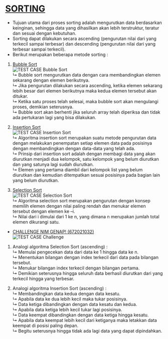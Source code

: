 # [SORTING](https://github.com/monicayoshe/Tugas-Algoritma-dan-Struktur-Data-TC122G/tree/main/Sorting)

  - Tujuan utama dari proses sorting adalah mengurutkan data berdasarkan keinginan, sehingga data yang dihasilkan akan lebih terstruktur, teratur dan sesuai dengan kebutuhan.
  - Sorting dapat dilakukan secara ascending (pengurutan nilai dari yang terkecil sampai terbesar) dan descending (pengurutan nilai dari yang terbesar sampai terkecil).
  - Berikut merupakan beberapa metode sorting :

 1. [Bubble Sort](https://github.com/monicayoshe/Tugas-Algoritma-dan-Struktur-Data-TC122G/blob/main/Sorting/Bubble%20Sort_672021032.c)
    <br> ![TEST CASE Bubble Sort](https://user-images.githubusercontent.com/99154617/155891611-97401349-34ad-4bfc-8f93-2b88a6ff7011.PNG)
    <br>↳ Bubble sort mengurutkan data dengan cara membandingkan elemen sekarang dengan elemen berikutnya.
    <br>↳ Jika pengurutan dilakukan secara ascending, ketika elemen sekarang lebih besar dari elemen berikutnya maka kedua elemen tersebut akan ditukar. 
    <br>↳ Ketika satu proses telah selesai, maka bubble sort akan mengulangi proses, demikian seterusnya.
    <br>↳ Bubble sort akan berhenti jika seluruh array telah diperiksa dan tidak ada pertukaran lagi yang bisa dilakukan.
   
 2. [Insertion Sort](https://github.com/monicayoshe/Tugas-Algoritma-dan-Struktur-Data-TC122G/blob/main/Sorting/Insertion%20Sort_672021032.c)
    <br> ![TEST CASE Insertion Sort](https://user-images.githubusercontent.com/99154617/155891658-42f3cc20-f8d5-49fb-a974-090c5032fab9.PNG)
    <br>↳ Algoritma insertion sort merupakan suatu metode pengurutan data dengan melakukan penempatan setiap elemen data pada posisinya dengan membandingkan dengan data-data yang telah ada. 
    <br>↳ Prinsip dari insertion sort adalah dengan membagi data yang akan diurutkan menjadi dua kelompok, satu kelompok yang belum diurutkan dan yang satunya lagi sudah diurutkan.
    <br>↳ Elemen yang pertama diambil dari kelompok list yang belum diurutkan dan kemudian ditempatkan sesuai posisinya pada bagian lain yang belum diurutkan.
 
 3. [Selection Sort](https://github.com/monicayoshe/Tugas-Algoritma-dan-Struktur-Data-TC122G/blob/main/Sorting/Selection%20Sort_672021032.c)
    <br> ![TEST CASE Selection Sort](https://user-images.githubusercontent.com/99154617/155891708-0e958f97-757d-4b65-8e21-2fc45873b723.PNG)
    <br>↳  Algoritma selection sort merupakan pengurutan dengan konsep memilih elemen dengan nilai paling rendah dan menukar elemen tersebut dengan elemen ke –i.
    <br>↳  Nilai dari i dimulai dari 1 ke n, yang dimana n merupakan jumlah total elemen dikurangi satu.
    
    
- [CHALLENGE NIM GENAP! (672021032)](https://github.com/monicayoshe/Tugas-Algoritma-dan-Struktur-Data-TC122G/blob/main/Sorting/Challenge_672021032.c)
<br> ![TEST CASE Challenge](https://user-images.githubusercontent.com/99154617/155891726-85fffa4d-447d-48d2-904c-59f1671bfdd0.PNG)
 1. Analogi algoritma Selection Sort (ascending) :
    <br>↳  Memulai pengecekan data dari data ke 1 hingga data ke n.
    <br>↳  Menentukan bilangan dengan index terkecil dari data pada bilangan tersebut.
    <br>↳  Menukar bilangan index terkecil dengan bilangan pertama.
    <br>↳  Demikian seterusnya hingga seluruh data berhasil diurutkan dari yang terkecil hingga yang terbesar.

 2. Analogi algoritma Insertion Sort (ascending) :
    <br>↳  Membandingkan data kedua dengan data kesatu.
    <br>↳  Apabila data ke dua lebih kecil maka tukar posisinya.
    <br>↳  Data ketiga dibandingkan dengan data kesatu dan kedua.
    <br>↳  Apabila data ketiga lebih kecil tukar lagi posisinya.
    <br>↳  Data keempat dibandingkan dengan data ketiga hingga kesatu.
    <br>↳  Apabila data keempat lebih kecil dari ketiganya maka letakkan data keempat di posisi paling depan.
    <br>↳  Begitu seterusnya hingga tidak ada lagi data yang dapat dipindahkan.
